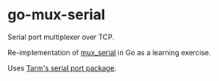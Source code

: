 # go-mux-serial
Serial port multiplexer over TCP.

Re-implementation of [mux_serial](https://github.com/marcelomd/mux_serial) in Go as a learning exercise.

Uses [Tarm's serial port package](https://github.com/tarm/serial).
